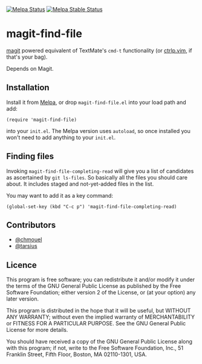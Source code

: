 [![Melpa Status](http://melpa.milkbox.net/packages/magit-find-file-badge.svg)](http://melpa.milkbox.net/#/magit-find-file)
[![Melpa Stable Status](http://melpa-stable.milkbox.net/packages/magit-find-file-badge.svg)](http://melpa-stable.milkbox.net/#/magit-find-file)

# magit-find-file

[magit](https://github.com/magit/magit) powered equivalent of
TextMate's `cmd-t` functionality (or
[ctrlp.vim](https://github.com/kien/ctrlp.vim), if that's your bag).

Depends on Magit.

## Installation

Install it from [Melpa](http://melpa.milkbox.net/), or drop
`magit-find-file.el` into your load path and add:

```emacs
(require 'magit-find-file)
```

into your `init.el`. The Melpa version uses `autoload`, so once
installed you won't need to add anything to your `init.el`.

## Finding files

Invoking `magit-find-file-completing-read` will give you a list of
candidates as ascertained by `git ls-files`. So basically all the
files you should care about. It includes staged and not-yet-added
files in the list.

You may want to add it as a key command:

```emacs
(global-set-key (kbd "C-c p") 'magit-find-file-completing-read)
```

## Contributors

- [@chmouel](https://github.com/chmouel)
- [@tarsius](https://github.com/tarsius)

## Licence

This program is free software; you can redistribute it and/or modify
it under the terms of the GNU General Public License as published by
the Free Software Foundation; either version 2 of the License, or (at
your option) any later version.

This program is distributed in the hope that it will be useful, but
WITHOUT ANY WARRANTY; without even the implied warranty of
MERCHANTABILITY or FITNESS FOR A PARTICULAR PURPOSE. See the GNU
General Public License for more details.

You should have received a copy of the GNU General Public License
along with this program; if not, write to the Free Software
Foundation, Inc., 51 Franklin Street, Fifth Floor, Boston, MA
02110-1301, USA.
